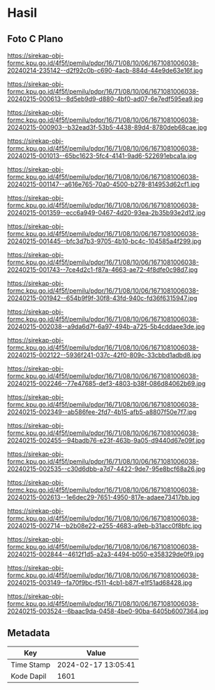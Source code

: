 # Hasil

## Foto C Plano

https://sirekap-obj-formc.kpu.go.id/4f5f/pemilu/pdpr/16/71/08/10/06/1671081006038-20240214-235142--d2f92c0b-c690-4acb-884d-44e9de63e16f.jpg

https://sirekap-obj-formc.kpu.go.id/4f5f/pemilu/pdpr/16/71/08/10/06/1671081006038-20240215-000613--8d5eb9d9-d880-4bf0-ad07-6e7edf595ea9.jpg

https://sirekap-obj-formc.kpu.go.id/4f5f/pemilu/pdpr/16/71/08/10/06/1671081006038-20240215-000903--b32ead3f-53b5-4438-89d4-8780deb68cae.jpg

https://sirekap-obj-formc.kpu.go.id/4f5f/pemilu/pdpr/16/71/08/10/06/1671081006038-20240215-001013--65bc1623-5fc4-4141-9ad6-522691ebca1a.jpg

https://sirekap-obj-formc.kpu.go.id/4f5f/pemilu/pdpr/16/71/08/10/06/1671081006038-20240215-001147--a616e765-70a0-4500-b278-814953d62cf1.jpg

https://sirekap-obj-formc.kpu.go.id/4f5f/pemilu/pdpr/16/71/08/10/06/1671081006038-20240215-001359--ecc6a949-0467-4d20-93ea-2b35b93e2d12.jpg

https://sirekap-obj-formc.kpu.go.id/4f5f/pemilu/pdpr/16/71/08/10/06/1671081006038-20240215-001445--bfc3d7b3-9705-4b10-bc4c-104585a4f299.jpg

https://sirekap-obj-formc.kpu.go.id/4f5f/pemilu/pdpr/16/71/08/10/06/1671081006038-20240215-001743--7ce4d2c1-f87a-4663-ae72-4f8dfe0c98d7.jpg

https://sirekap-obj-formc.kpu.go.id/4f5f/pemilu/pdpr/16/71/08/10/06/1671081006038-20240215-001942--654b9f9f-30f8-43fd-940c-fd36f6315947.jpg

https://sirekap-obj-formc.kpu.go.id/4f5f/pemilu/pdpr/16/71/08/10/06/1671081006038-20240215-002038--a9da6d7f-6a97-494b-a725-5b4cddaee3de.jpg

https://sirekap-obj-formc.kpu.go.id/4f5f/pemilu/pdpr/16/71/08/10/06/1671081006038-20240215-002122--5936f241-037c-42f0-809c-33cbbd1adbd8.jpg

https://sirekap-obj-formc.kpu.go.id/4f5f/pemilu/pdpr/16/71/08/10/06/1671081006038-20240215-002246--77e47685-def3-4803-b38f-086d84062b69.jpg

https://sirekap-obj-formc.kpu.go.id/4f5f/pemilu/pdpr/16/71/08/10/06/1671081006038-20240215-002349--ab586fee-2fd7-4b15-afb5-a8807f50e7f7.jpg

https://sirekap-obj-formc.kpu.go.id/4f5f/pemilu/pdpr/16/71/08/10/06/1671081006038-20240215-002455--94badb76-e23f-463b-9a05-d9440d67e09f.jpg

https://sirekap-obj-formc.kpu.go.id/4f5f/pemilu/pdpr/16/71/08/10/06/1671081006038-20240215-002535--c30d6dbb-a7d7-4422-9de7-95e8bcf68a26.jpg

https://sirekap-obj-formc.kpu.go.id/4f5f/pemilu/pdpr/16/71/08/10/06/1671081006038-20240215-002613--1e6dec29-7651-4950-817e-adaee73417bb.jpg

https://sirekap-obj-formc.kpu.go.id/4f5f/pemilu/pdpr/16/71/08/10/06/1671081006038-20240215-002714--b2b08e22-e255-4683-a9eb-b31acc0f8bfc.jpg

https://sirekap-obj-formc.kpu.go.id/4f5f/pemilu/pdpr/16/71/08/10/06/1671081006038-20240215-002844--4612f1d5-a2a3-4494-b050-e358329de0f9.jpg

https://sirekap-obj-formc.kpu.go.id/4f5f/pemilu/pdpr/16/71/08/10/06/1671081006038-20240215-003149--fa70f9bc-f511-4cb1-b87f-e1f51ad68428.jpg

https://sirekap-obj-formc.kpu.go.id/4f5f/pemilu/pdpr/16/71/08/10/06/1671081006038-20240215-003524--6baac9da-0458-4be0-90ba-6405b6007364.jpg


## Metadata

| Key        | Value               |
| ---------- | ------------------- |
| Time Stamp | 2024-02-17 13:05:41 |
| Kode Dapil | 1601                |



